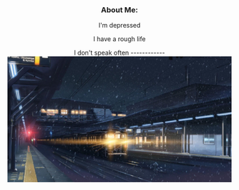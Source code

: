 <h3 align="center">About Me:</h3>
<p align="center">
I'm depressed
<p align="center">
I have a rough life
<p align="center">
I don't speak often
------------
<img src="z.jpg" alt="" href="#">
